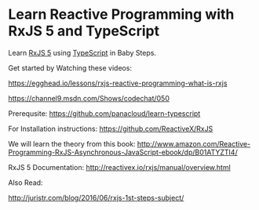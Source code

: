 # Learn Reactive Programming with RxJS 5 and TypeScript
Learn [RxJS 5](https://github.com/ReactiveX/RxJS) using [TypeScript](https://github.com/panacloud/learn-typescript) in Baby Steps. 

Get started by Watching these videos: 

https://egghead.io/lessons/rxjs-reactive-programming-what-is-rxjs

https://channel9.msdn.com/Shows/codechat/050

Prerequsite:
https://github.com/panacloud/learn-typescript

For Installation instructions:
https://github.com/ReactiveX/RxJS

We will learn the theory from this book:
http://www.amazon.com/Reactive-Programming-RxJS-Asynchronous-JavaScript-ebook/dp/B01ATYZTI4/

RxJS 5 Documentation:
http://reactivex.io/rxjs/manual/overview.html

Also Read:

http://juristr.com/blog/2016/06/rxjs-1st-steps-subject/